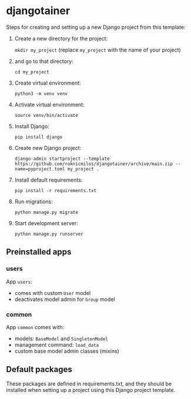 # djangotainer

Steps for creating and setting up a
new Django project from this template:

1. Create a new directory for the project:

   `mkdir my_project`
   (replace `my_project` with the name of your project)

2. and go to that directory:

   `cd my_project`

3. Create virtual environment:

   `python3 -m venv venv`

4. Activate virtual environment:

   `source venv/bin/activate`

5. Install Django:

   `pip install django`

6. Create new Django project:

   `django-admin startproject --template https://github.com/roknicmilos/djangotainer/archive/main.zip --name=pyproject.toml my_project .`

7. Install default requirements:

   `pip install -r requirements.txt`

8. Run migrations:

   `python manage.py migrate`

9. Start development server:

   `python manage.py runserver`

## Preinstalled apps

### users

App `users`:

- comes with custom `User` model
- deactivates model admin for `Group` model

### common

App `common` comes with:

- models: `BaseModel` and `SingletonModel`
- management command: `load_data`
- custom base model admin classes (mixins)

## Default packages

These packages are defined in requirements.txt, and
they should be installed when setting up a project
using this Django project template.
